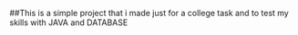 
##This is a simple project that i made just for a college task and to test my skills with JAVA and DATABASE
